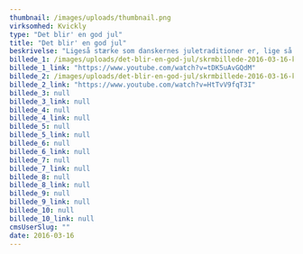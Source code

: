 ```yaml
---
thumbnail: /images/uploads/thumbnail.png
virksomhed: Kvickly
type: "Det blir' en god jul"
title: "Det blir' en god jul"
beskrivelse: "Ligeså stærke som danskernes juletraditioner er, lige så mange fortolkninger af dem findes der. For hvad er det egentlig, vi foretrækker at sætte på bordet den 24. december? And eller flæskesteg, rødkål eller hvidkål, brunede kartofler fra glas eller de selvpillede? Julen er fuld af vigtige valg! Med kampagnen ”Det bli’r en god jul” aktiverede vi danskerne på tværs af medier i en dialog omkring smagspræferencer og julens vigtige valg. Vi inviterede bl.a. til smagsprøver i butik, så man kunne smage, inden man valgte. Vi inviterede til afstemning på kvickly.dk og Facebook, så man kunne stemme på sine julefavoritter. Og vi inviterede til smil med tv-spots, som virkeligt viste de mange vigtige valg, man står over for i julen… "
billede_1: /images/uploads/det-blir-en-god-jul/skrmbillede-2016-03-16-kl.-15.59.57.png
billede_1_link: "https://www.youtube.com/watch?v=tDK5uAvGQdM"
billede_2: /images/uploads/det-blir-en-god-jul/skrmbillede-2016-03-16-kl.-16.03.37.png
billede_2_link: "https://www.youtube.com/watch?v=HtTvV9fqT3I"
billede_3: null
billede_3_link: null
billede_4: null
billede_4_link: null
billede_5: null
billede_5_link: null
billede_6: null
billede_6_link: null
billede_7: null
billede_7_link: null
billede_8: null
billede_8_link: null
billede_9: null
billede_9_link: null
billede_10: null
billede_10_link: null
cmsUserSlug: ""
date: 2016-03-16 
---
```


